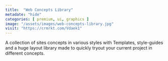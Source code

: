 ```yaml
---
title:  "Web Concepts Library"
metadate: "hide"
categories: [ premium, ui, graphics ]
image: "/assets/images/web-concepts-library.jpg"
visit: "https://crmrkt.com/Vdaek1"
---
```

A collection of sites concepts in various styles with Templates, style-guides and a huge layout library made to quickly tryout your current project in different concepts.